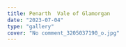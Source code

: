```yaml
---
title: Penarth  Vale of Glamorgan
date: "2023-07-04"
type: "gallery"
cover: "No comment_3205037190_o.jpg"
---
```


